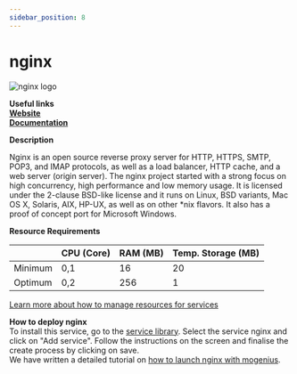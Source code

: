 ```yaml
---
sidebar_position: 8
---
```


# nginx

![nginx logo](https://api.mogenius.com/file/id/dbf498e1-9c7c-4bb1-9e7b-f092867031ee)

**Useful links**  
**[Website](https://www.nginx.com/)**  
**[Documentation](https://docs.nginx.com/)**  

**Description**

Nginx is an open source reverse proxy server for HTTP, HTTPS, SMTP, POP3, and IMAP protocols, as well as a load balancer, HTTP cache, and a web server (origin server). The nginx project started with a strong focus on high concurrency, high performance and low memory usage. It is licensed under the 2-clause BSD-like license and it runs on Linux, BSD variants, Mac OS X, Solaris, AIX, HP-UX, as well as on other *nix flavors. It also has a proof of concept port for Microsoft Windows.

**Resource Requirements**

||CPU (Core)|RAM (MB)  |Temp. Storage (MB)|
|--|--|--|--|
| Minimum | 0,1 |16| 20
| Optimum | 0,2 |256| 1

[Learn more about how to manage resources for services](#)

**How to deploy nginx**  
To install this service, go to the [service library](#). Select the service nginx and click on "Add service". Follow the instructions on the screen and finalise the create process by clicking on save.  
We have written a detailed tutorial on [how to launch nginx with mogenius](#).
